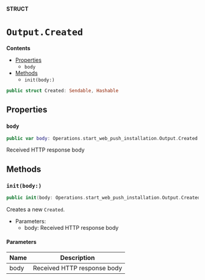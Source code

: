 **STRUCT**

# `Output.Created`

**Contents**

- [Properties](#properties)
  - `body`
- [Methods](#methods)
  - `init(body:)`

```swift
public struct Created: Sendable, Hashable
```

## Properties
### `body`

```swift
public var body: Operations.start_web_push_installation.Output.Created.Body
```

Received HTTP response body

## Methods
### `init(body:)`

```swift
public init(body: Operations.start_web_push_installation.Output.Created.Body)
```

Creates a new `Created`.

- Parameters:
  - body: Received HTTP response body

#### Parameters

| Name | Description |
| ---- | ----------- |
| body | Received HTTP response body |